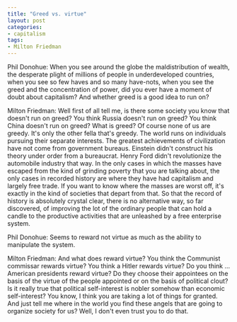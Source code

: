 ```yaml
---
title: "Greed vs. virtue"
layout: post
categories:
- capitalism
tags:
- Milton Friedman
---
```


Phil Donohue: When you see around the globe the maldistribution of wealth, the desperate plight of millions of people in underdeveloped countries, when you see so few haves and so many have-nots, when you see the greed and the concentration of power, did you ever have a moment of doubt about capitalism? And whether greed is a good idea to run on?

Milton Friedman: Well first of all tell me, is there some society you know that doesn't run on greed? You think Russia doesn't run on greed? You think China doesn't run on greed? What is greed? Of course none of us are greedy. It's only the other fella that's greedy. The world runs on individuals pursuing their separate interests. The greatest achievements of civilization have not come from government bureaus. Einstein didn't construct his theory under order from a bureaucrat. Henry Ford didn't revolutionize the automobile industry that way. In the only cases in which the masses have escaped from the kind of grinding poverty that you are talking about, the only cases in recorded history are where they have had capitalism and largely free trade. If you want to know where the masses are worst off, it's exactly in the kind of societies that depart from that. So that the record of history is absolutely crystal clear, there is no alternative way, so far discovered, of improving the lot of the ordinary people that can hold a candle to the productive activities that are unleashed by a free enterprise system.

Phil Donohue: Seems to reward not virtue as much as the ability to manipulate the system.

Milton Friedman: And what does reward virtue? You think the Communist commissar rewards virtue? You think a Hitler rewards virtue? Do you think ... American presidents reward virtue? Do they choose their appointees on the basis of the virtue of the people appointed or on the basis of political clout? Is it really true that political self-interest is nobler somehow than economic self-interest? You know, I think you are taking a lot of things for granted. And just tell me where in the world you find these angels that are going to organize society for us? Well, I don't even trust you to do that.